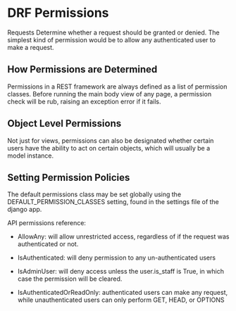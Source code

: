 # DRF Permissions

Requests Determine whether a request should be granted or denied. The simplest kind of permission would be to allow any authenticated user to make a request.

## How Permissions are Determined

Permissions in a REST framework are always defined as a list of permission classes. Before running the main body view of any page, a permission check will be rub, raising an exception error if it fails.

## Object Level Permissions

Not just for views, permissions can also be designated whether certain users have the ability to act on certain objects, which will usually be a model instance.

## Setting Permission Policies

The default permissions class may be set globally using the DEFAULT_PERMISSION_CLASSES setting, found in the settings file of the django app.

API permissions reference:

* AllowAny: will allow unrestricted access, regardless of if the request was authenticated or not.

* IsAuthenticated: will deny permission to any un-authenticated users

* IsAdminUser: will deny access unless the user.is_staff is True, in which case the permission will be cleared.

* IsAuthenticatedOrReadOnly: authenticated users can make any request, while unauthenticated users can only perform GET, HEAD, or OPTIONS


